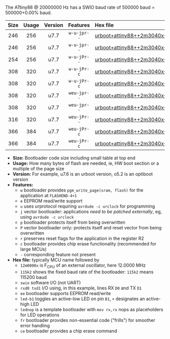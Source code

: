 The ATtiny88 @ 20000000 Hz has a SWIO baud rate of 500000 baud = 500000+0.00% baud.

|Size|Usage|Version|Features|Hex file|
|:-:|:-:|:-:|:-:|:--|
|246|256|u7.7|`w-u-jpr--`|[urboot+attiny88++2m3040x+++57k6_swio_rxd7_txd6_led+d0.hex](https://raw.githubusercontent.com/stefanrueger/urboot.hex/main/mcus/attiny88/external_oscillator/fcpu++2m3040_Hz/br+++57k6_bps/urboot+attiny88++2m3040x+++57k6_swio_rxd7_txd6_led+d0.hex)|
|246|256|u7.7|`w-u-jpr--`|[urboot+attiny88++2m3040x+++57k6_swio_rxd7_txd6_lednop.hex](https://raw.githubusercontent.com/stefanrueger/urboot.hex/main/mcus/attiny88/external_oscillator/fcpu++2m3040_Hz/br+++57k6_bps/urboot+attiny88++2m3040x+++57k6_swio_rxd7_txd6_lednop.hex)|
|254|256|u7.7|`w-u-jPr--`|[urboot+attiny88++2m3040x+++57k6_swio_rxd7_txd6.hex](https://raw.githubusercontent.com/stefanrueger/urboot.hex/main/mcus/attiny88/external_oscillator/fcpu++2m3040_Hz/br+++57k6_bps/urboot+attiny88++2m3040x+++57k6_swio_rxd7_txd6.hex)|
|308|320|u7.7|`w-u-jPr-c`|[urboot+attiny88++2m3040x+++57k6_swio_rxd7_txd6_led+d0_fr_ce.hex](https://raw.githubusercontent.com/stefanrueger/urboot.hex/main/mcus/attiny88/external_oscillator/fcpu++2m3040_Hz/br+++57k6_bps/urboot+attiny88++2m3040x+++57k6_swio_rxd7_txd6_led+d0_fr_ce.hex)|
|308|320|u7.7|`w-u-jPr-c`|[urboot+attiny88++2m3040x+++57k6_swio_rxd7_txd6_lednop_fr_ce.hex](https://raw.githubusercontent.com/stefanrueger/urboot.hex/main/mcus/attiny88/external_oscillator/fcpu++2m3040_Hz/br+++57k6_bps/urboot+attiny88++2m3040x+++57k6_swio_rxd7_txd6_lednop_fr_ce.hex)|
|308|320|u7.7|`weu-jpr--`|[urboot+attiny88++2m3040x+++57k6_swio_rxd7_txd6_ee_led+d0.hex](https://raw.githubusercontent.com/stefanrueger/urboot.hex/main/mcus/attiny88/external_oscillator/fcpu++2m3040_Hz/br+++57k6_bps/urboot+attiny88++2m3040x+++57k6_swio_rxd7_txd6_ee_led+d0.hex)|
|308|320|u7.7|`weu-jpr--`|[urboot+attiny88++2m3040x+++57k6_swio_rxd7_txd6_ee_lednop.hex](https://raw.githubusercontent.com/stefanrueger/urboot.hex/main/mcus/attiny88/external_oscillator/fcpu++2m3040_Hz/br+++57k6_bps/urboot+attiny88++2m3040x+++57k6_swio_rxd7_txd6_ee_lednop.hex)|
|316|320|u7.7|`weu-jPr--`|[urboot+attiny88++2m3040x+++57k6_swio_rxd7_txd6_ee.hex](https://raw.githubusercontent.com/stefanrueger/urboot.hex/main/mcus/attiny88/external_oscillator/fcpu++2m3040_Hz/br+++57k6_bps/urboot+attiny88++2m3040x+++57k6_swio_rxd7_txd6_ee.hex)|
|366|384|u7.7|`weu-jPr-c`|[urboot+attiny88++2m3040x+++57k6_swio_rxd7_txd6_ee_led+d0_fr_ce.hex](https://raw.githubusercontent.com/stefanrueger/urboot.hex/main/mcus/attiny88/external_oscillator/fcpu++2m3040_Hz/br+++57k6_bps/urboot+attiny88++2m3040x+++57k6_swio_rxd7_txd6_ee_led+d0_fr_ce.hex)|
|366|384|u7.7|`weu-jPr-c`|[urboot+attiny88++2m3040x+++57k6_swio_rxd7_txd6_ee_lednop_fr_ce.hex](https://raw.githubusercontent.com/stefanrueger/urboot.hex/main/mcus/attiny88/external_oscillator/fcpu++2m3040_Hz/br+++57k6_bps/urboot+attiny88++2m3040x+++57k6_swio_rxd7_txd6_ee_lednop_fr_ce.hex)|

- **Size:** Bootloader code size including small table at top end
- **Usage:** How many bytes of flash are needed, ie, HW boot section or a multiple of the page size
- **Version:** For example, u7.6 is an urboot version, o5.2 is an optiboot version
- **Features:**
  + `w` bootloader provides `pgm_write_page(sram, flash)` for the application at `FLASHEND-4+1`
  + `e` EEPROM read/write support
  + `u` uses urprotocol requiring `avrdude -c urclock` for programming
  + `j` vector bootloader: applications *need to be patched externally*, eg, using `avrdude -c urclock`
  + `p` bootloader protects itself from being overwritten
  + `P` vector bootloader only: protects itself and reset vector from being overwritten
  + `r` preserves reset flags for the application in the register R2
  + `c` bootloader provides chip erase functionality (recommended for large MCUs)
  + `-` corresponding feature not present
- **Hex file:** typically MCU name followed by
  + `12m0000x` is F<sub>CPU</sub> of an external oscillator, here 12.0000 MHz
  + `115k2` shows the fixed baud rate of the bootloader: `115k2` means 115200 baud
  + `swio` software I/O (not UART)
  + `rxd0 txd1` I/O using, in this example, lines RX `D0` and TX `D1`
  + `ee` bootloader supports EEPROM read/write
  + `led-b1` toggles an active-low LED on pin `B1`, `+` designates an active-high LED
  + `lednop` is a template bootloader with `mov rx,rx` nops as placeholders for LED operations
  + `fr` bootloader provides non-essential code ("frills") for smoother error handling
  + `ce` bootloader provides a chip erase command

